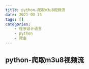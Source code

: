 ```yaml
---
title: python-爬取m3u8视频流
date: 2021-03-15
tags: []
categories: 
    - 程序设计语言
    - python
    - 爬虫
---
```


## python-爬取m3u8视频流

